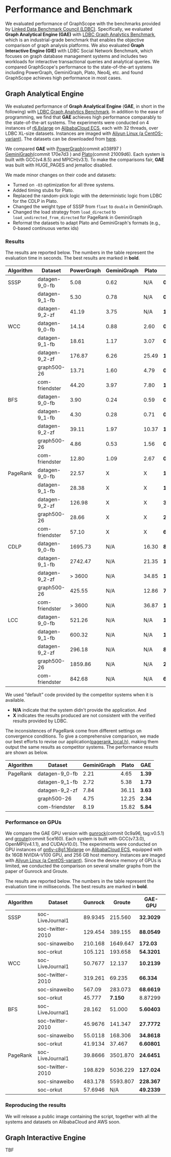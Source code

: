 # Performance and Benchmark
We evaluated performance of GraphScope with the benchmarks provided by [Linked Data Benchmark Council (LDBC)](https://ldbcouncil.org/). Specifically, we evaluated **Graph Analytical Engine (GAE)** with [LDBC Graph Analytics Benchmark](http://graphalytics.org/), which is an industrial-grade benchmark that enables the objective comparison of graph analysis platforms. We also evaluated **Graph Interactive Engine (GIE)** with LDBC Social Network Benchmark, which focuses on graph database management systems and includes two workloads for interactive transactional queries and analytical queries. We compared GraphScope's performance to the state-of-the-art systems including PowerGraph, GeminiGraph, Plato, Neo4j, etc. and found GraphScope achieves high performance in most cases.

## Graph Analytical Engine
We evaluated performance of **Graph Analytical Engine** (**GAE**, in short in the following) with [LDBC Graph Analytics Benchmark](http://graphalytics.org/). In addition to the ease of programming, we find that **GAE** achieves high performance comparably to the state-of-the-art systems. The experiments were conducted on 4 instances of [r6.8xlarge](https://www.alibabacloud.com/help/doc-detail/25378.htm#d12e563) on [AlibabaCloud ECS](https://www.alibabacloud.com/product/ecs), each with 32 threads, over LDBC XL-size datasets. Instances are imaged with [Aliyun Linux (a CentOS-variant)](https://www.alibabacloud.com/help/doc-detail/111881.htm). The datasets can be downloaded from [here](https://ldbcouncil.org/benchmarks/graphalytics/).

We compared **GAE** with [PowerGraph](https://github.com/jegonzal/PowerGraph)(commit a038f97
) [GeminiGraph](https://github.com/thu-pacman/GeminiGraph)(commit 170e7d3
) and [Plato](https://github.com/Tencent/plato)(commit 21009d6). Each system is built with GCC(v4.8.5) and MPICH(v3.1). To make the comparisons fair, **GAE** was built with HUGE_PAGES and jemalloc disabled.

We made minor changes on their code and datasets:
- Turned on `-O3` optimization for all three systems.
- Added timing stubs for Plato.
- Replaced the random-pick logic with the deterministic logic from LDBC for the CDLP in Plato.
- Changed the weight type of SSSP from `float` to `double` in GeminiGraph.
- Changed the load strategy from `load_directed` to `load_undirected_from_directed` for PageRank in GeminiGraph
- Reformat the datasets to adapt Plato and GeminiGraph's formats (e.g., 0-based continuous vertex ids)

### Results
The results are reported below. The numbers in the table represent the evaluation time in seconds. 
The best results are marked in **bold**.

| Algorithm | Dataset        | PowerGraph | GeminiGraph | Plato | GAE |
|-----------|----------------|------------|-------------|-------|---------------|
| SSSP      | datagen-9_0-fb | 5.08       | 0.62        | N/A   | **0.42**      |
|           | datagen-9_1-fb | 5.30       | 0.78        | N/A   | **0.56**      |
|           | datagen-9_2-zf | 41.19      | 3.75        | N/A   | **1.48**      |
| WCC       | datagen-9_0-fb | 14.14      | 0.88        | 2.60  | **0.41**      |
|           | datagen-9_1-fb | 18.61      | 1.17        | 3.07  | **0.50**      |
|           | datagen-9_2-zf | 176.87     | 6.26        | 25.49 | **1.32**      |
|           | graph500-26    | 13.71      | 1.60        | 4.79  | **0.71**      |
|           | com-friendster | 44.20      | 3.97        | 7.80  | **1.97**      |
| BFS       | datagen-9_0-fb | 3.90       | 0.24        | 0.59  | **0.07**      |
|           | datagen-9_1-fb | 4.30       | 0.28        | 0.71  | **0.13**      |
|           | datagen-9_2-zf | 39.11      | 1.97        | 10.37 | **1.16**      |
|           | graph500-26    | 4.86       | 0.53        | 1.56  | **0.20**      |
|           | com-friendster | 12.80      | 1.09        | 2.67  | **0.74**      |
| PageRank  | datagen-9_0-fb | 22.57      | X           | X     | **1.40**      |
|           | datagen-9_1-fb | 28.38      | X           | X     | **1.73**      |
|           | datagen-9_2-zf | 126.98     | X           | X     | **3.83**      |
|           | graph500-26    | 28.66      | X           | X     | **2.42**      |
|           | com-friendster | 57.10      | X           | X     | **6.04**      |
| CDLP      | datagen-9_0-fb | 1695.73    | N/A         | 16.30 | **8.18**      |
|           | datagen-9_1-fb | 2742.47    | N/A         | 21.35 | **10.40**     |
|           | datagen-9_2-zf | > 3600     | N/A         | 34.85 | **19.48**     |
|           | graph500-26    | 425.55     | N/A         | 12.86 | **7.59**      |
|           | com-friendster | > 3600     | N/A         | 36.87 | **19.10**     |
| LCC       | datagen-9_0-fb | 521.26     | N/A         | N/A   | **14.51**     |
|           | datagen-9_1-fb | 600.32     | N/A         | N/A   | **18.35**     |
|           | datagen-9_2-zf | 296.18     | N/A         | N/A   | **8.98**      |
|           | graph500-26    | 1859.86    | N/A         | N/A   | **201.20**    |
|           | com-friendster | 842.68     | N/A         | N/A   | **61.44**     |


We used “default” code provided by the competitor systems when it is available. 
- **N/A** indicate that the system didn't provide the application. And
- **X**  indicates the results produced are not consistent with the verified results provided by LDBC.

The inconsistences of PageRank come from different settings on convergence conditions. 
To give a comprehensive comparison, we made our best efforts to revise our application([pagerank_local.h](examples/analytical_apps/pagerank/pagerank_local.h)), making them output the same results as competitor systems.
The performance results are shown as below. 

| Algorithm | Dataset        | GeminiGraph | Plato | GAE |
|-----------|----------------|-------------|-------|---------------|
| PageRank  | datagen-9_0-fb | 2.21        | 4.65  | **1.39**      |
|           | datagen-9_1-fb | 2.72        | 5.38  | **1.73**      |
|           | datagen-9_2-zf | 7.84        | 36.11 | **3.63**      |
|           | graph500-26    | 4.75        | 12.25 | **2.34**      |
|           | com-friendster | 8.19        | 15.82 | **5.84**      |

### Performance on GPUs
We compare the GAE GPU version with [gunrock](https://github.com/gunrock/gunrock)(commit 0c9a96, tag:v0.5.1) and [groute](https://github.com/groute/groute)(commit 5ce160).
Each system is built with GCC(v7.3.0), OpenMPI(v4.1.1), and CUDA(v10.0). 
The experiments were conducted on GPU instances of [gn6v-c8g1.16xlarge](https://www.alibabacloud.com/help/zh/doc-detail/25378.htm#gn6v) on [AlibabaCloud ECS](https://www.alibabacloud.com/product/ecs), 
equipped with 8x 16GB NVIDIA-V100 GPU, and 256 GB host memory.
Instances are imaged with [Aliyun Linux (a CentOS-variant)](https://www.alibabacloud.com/help/doc-detail/111881.htm).
Since the device memory of GPUs is limited, we conducted the comparison on several smaller graphs from the paper of Gunrock and Groute.

The results are reported below. The numbers in the table represent the evaluation time in milliseconds. 
The best results are marked in **bold**.

| Algorithm   | Dataset          | Gunrock   | Groute   | GAE-GPU |
|-------------|------------------|-----------|----------|-------------------|
| SSSP        | soc-LiveJournal1 |   89.9345 | 215.560  |        **32.3029**|
|             | soc-twitter-2010 |  129.454  | 389.155  |        **88.0549**|
|             | soc-sinaweibo    |  210.168  | 1649.647 |         **172.03**|
|             | soc-orkut        |  105.121  | 193.658  |        **54.3201**|
| WCC         | soc-LiveJournal1 |   50.7677 | 12.137   |        **10.2139**|
|             | soc-twitter-2010 |  319.261  | 69.235   |         **66.334**|
|             | soc-sinaweibo    |  567.09   | 283.073  |        **68.6619**|
|             | soc-orkut        |   45.777  | **7.150**|            8.87299|
| BFS         | soc-LiveJournal1 |   28.162  | 51.000   |        **5.60403**|
|             | soc-twitter-2010 |   45.9676 | 141.347  |        **27.7772**|
|             | soc-sinaweibo    |   55.0118 | 168.306  |        **34.8618**|
|             | soc-orkut        |   41.9134 | 37.467   |        **6.60801**|
| PageRank    | soc-LiveJournal1 |   39.8666 | 3501.870 |        **24.6451**|
|             | soc-twitter-2010 |  198.829  | 5036.229 |        **127.024**|
|             | soc-sinaweibo    |  483.178  | 5593.807 |        **228.367**|
|             | soc-orkut        |   57.6946 | N/A      |        **49.2339**|

### Reproducing the results

We will release a public image containing the script, together with all the systems and datasets on AlibabaCloud and AWS soon.

## Graph Interactive Engine
TBF
